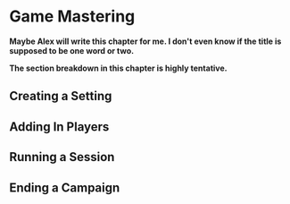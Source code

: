 # Game Mastering

**Maybe Alex will write this chapter for me. I don't even know if the title is supposed to be one word or two.**

**The section breakdown in this chapter is highly tentative.**

## Creating a Setting

## Adding In Players

## Running a Session

## Ending a Campaign
